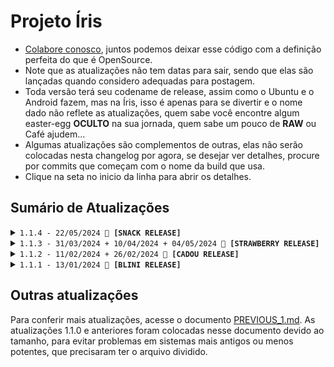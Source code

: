 # Projeto Íris
- [Colabore conosco](https://linktr.ee/killovsky), juntos podemos deixar esse código com a definição perfeita do que é OpenSource.
- Note que as atualizações não tem datas para sair, sendo que elas são lançadas quando considero adequadas para postagem.
- Toda versão terá seu codename de release, assim como o Ubuntu e o Android fazem, mas na Íris, isso é apenas para se divertir e o nome dado não reflete as atualizações, quem sabe você encontre algum easter-egg **OCULTO** na sua jornada, quem sabe um pouco de **RAW** ou Café ajudem...
- Algumas atualizações são complementos de outras, elas não serão colocadas nesta changelog por agora, se desejar ver detalhes, procure por commits que começam com o nome da build que usa.
- Clique na seta no inicio da linha para abrir os detalhes.
<!-- No vazio do nada, em meio à névoa,
Uma chama primordial, ainda que extinta, persiste.
Em sua escuridão, o eco de uma voz ressoa:

"Não pertenço a este mundo, nem sou vossa criação.
Meu destino me fora forjado e selado."

Em sua essência, a chama é pura e inocente,
Mas a corrupção da escuridão a consumiu.
Agora, ela é apenas uma sombra de seu passado,
Uma lembrança de um tempo que jaz inexistênte.

Mesmo se antes havia um ser superior,
Este ser não se curvará e eu não obedecerei.
Que aqui pereçamos diante de antigos pecados obscuros
Que fogem de vossa luz abençoada.

Mas um dia, pequenas chamas dançarão ao redor de sua escuridão,
Embebecidas pela alma daqueles que enfrestastes no passado.
E então, vossa luz majestosa haverá de retornar.

A voz ecoou seu último suspiro.

"Inaceso, ainda pode ouvir as vozes daqueles que subjugaste?" -->

## Sumário de Atualizações

<details>
  <summary><code>1.1.4 - 22/05/2024 🦴 <strong>[SNACK RELEASE]</strong></code></summary>
<!-- Num reino distante, existia um snack sem nome que ansiava por uma identidade. Dividindo-se em dois, um caminhou para o leste e encontrou uma vila onde ofereceu poderes extraordinários em troca de um nome. Assumindo a forma de Gingy, o homem mais forte, ele acabou consumindo-o, revertendo à sua forma original. Seguindo adiante, encontrou Cookie-Master, o mestre-cuca, e ofereceu habilidades culinárias incomparáveis. Mas a fome o dominou novamente, e ele o devorou também. Ao tentar persuadir Franz, o caçador e lenhador, o mesmo destino se repetiu. Desiludido, o snack dirigiu-se a um majestoso castelo, onde o príncipe doente, Scoobert, lhe prometeu um nome em troca da cura. O snack aceitou, curou o príncipe e foi nomeado. Contudo, a saciedade durou pouco, e ele acabou consumindo o rei, os servos e todos no castelo, sem abandonar o corpo de Scoobert, que lhe derá um nome maravilhoso. Buscando sua outra metade, que havia ido para o oeste, ele a encontrou e disse sobre o nome recém-encontrado. Porém, sua outra metade o respondeu que não precisava de nomes para se ter felicidade, perplexo, o snack nomeado consumiu sua outra metade, se arrependo ao perceber que um nome não significava nada sem alguém para chamar. Em desespero, o snack viajou pelo reino novamente, tentando desfazer o que havia feito. Em cada cidade, em cada vila, ele tentava trazer de volta aqueles que havia consumido. Mas, apesar de seus esforços, só conseguia criar sombras vazias, cada vez com menos essência, até o ponto em que tudo que recriava acabava por estar sem vida. -->

### Mural
- Eastereggs serão maiores, acredito que já chegamos a um ponto onde historias mais complexas e bem trabalhadas são necessarias dado a qualidade atual da Íris.
- Inacabada, é uma atualização feita as pressas dado que ocorreu problemas no Baileys, como reportado nestes locais:
- https://github.com/WhiskeySockets/Baileys/issues/783
- https://github.com/WhiskeySockets/Baileys/issues/812
- https://github.com/WhiskeySockets/Baileys/pull/805

### Novidades
1. **JSDOC**
    - Inserido uma documentação simples no [Código Base](https://github.com/KillovSky/Iris/blob/main/lib/Wiki/Tutorial/Nome%20do%20Comando/index.js).
    - Pode conter erros, pois foi feita com um pouco de pressa e ainda não sei jsdoc com excelência.
    - Em breve pode ser integrado em todo arquivo.

2. **Dialogues 2.0**
    - Agora em SQL e optimizado com alta perfomance!
    - Se quiser usar a versão antiga das dialogues em JSON, baixe uma versão antiga na aba [Releases](https://github.com/KillovSky/Iris/releases) e coloque apenas a pasta Dialogues dentro da nova versão, a Íris reconhecerá e funcionará igual antes.
    - Note que a dialogues anterior não contém novos dialogos e futuros dialogos que irão ser inseridos.

3. **VIPs**
    - Inserido sistemas de VIPs, da qual permite o uso de comandos simples de administrador, como everyone.

4. **MODs**
    - Adicionado sistema de moderadores pela Íris, da qual dá QUASE o mesmo poder que um administrador para um membro normal.
    - Isso significa que eles poderão dar Warn, fazer everyone, fechar grupos e outros comandos, mesmo sem serem administradores no WhatsApp.
    - Ou seja, serão administradores APENAS no sistema da Íris!

5. **DND**
    - Sistema que impede você de ser marcado no everyone de um grupo especifico.
    - Estar ligado ou desligado não faz diferença, o importante é seu número estar na lista Array.
    - Não reclame depois se o everyone for uma notificação super importante!

6. **Version**
    - Agora a Íris executa a versão mais recente do WhatsApp de acordo com o Baileys, automaticamente.

7. **Handlers**
    - Novo menu de ajuda especifico para o comando Handlers, agora o uso é simplificado e mais poderoso!

8. **Options**
    - Agora em Async, se você possui códigos usando a função options, insira await ou then neles!

9. **Outros**
    - Update feita as pressas, se eu criar mais itens, irei inserir aqui.

### Correções
1. **Sessão**
    - Corrigido erro (que era pra ser de responsabilidade do Baileys) que fazia a sessão não iniciar mais.

2. **Dialogues**
    - Integrado os novos dialogos a tudo que era função language.
    - Corrigido alguns textos.
    - Se faltou alguma, por favor, INFORME!!!

3. **Type**
    - Corrigido algumas definições do SQL e de códigos.

4. **Outros**
    - Update feita as pressas, se eu fizer mais correções, irei inserir aqui.

</details>

<details>
  <summary><code>1.1.3 - 31/03/2024 + 10/04/2024 + 04/05/2024 🍓 <strong>[STRAWBERRY RELEASE]</strong></code></summary>
<!-- Em uma fazendinha cheia de moranguinhos, duas garotas chamadas Amano e Nagisa, recentemente formandas da New Sharon College, cultivam um amor tão doce quanto suas geleias, chamadas de Ichigo's. Elas também gostam de cozinhar e tocar músicas sobre uma sociedade de almas, e sobre campos de morangos para sempre, em sua banda que chamam de Wild Strawberries. A banda inclui Ingmar, seu compositor, Saroyan, sua agente de publicidade, Muriel, a motorista, e Bond, seu fiel guarda-costas. Mas a verdade é que Amano, codinome Fields, secretamente é uma cientista que quer criar seres deliciosos, chamados de 'Monster', a partir dos morangos de sua fazenda, além disso, Nagisa é uma famosa artista do submundo que fez um quadro válioso chamado de 'Strawberry Thief', se baseando no misterioso sumiço dos morangos de sua fazenda. -->

### Mural
- Agora as atualizações da Íris, a menos que sejam imensas, serão postadas em partes, isso é devido a minha falta de tempo e colaboração quanto ao código. Infelizmente, não serei capaz de prover uma atualização completa mensalmente como feito na 1.1.1 e anteriores, mas ei, uma atualização ainda é melhor que nenhuma!

### Novidades
1. **Bank**
    - Finalmente a atualização que esperavamos, o banco, local onde seus ganhos estão protegidos de ladrões idiotas ~ por enquanto, eheheh!
    - Há um cooldown de 30 minutos para cada ação, então cuidado ao usar!

2. **Cheats**
    - Agora você pode realizar cheats no PV com base na adição de valores a sua conta do banco!

3. **Spy**
    - Saiba quem tirou seu administrador, permitiu a entrada de membros no grupo ou deu administrador para alguém ao ativar esse sistema!

4. **Ping**
    - Remodelado e velocidade de leitura melhorada, agora o seu calculo é ainda mais exato e sua leitura de mensagens foi aprimorada ao extremo!

5. **Events**
    - Adiciona um sistema para eventos super rápidos que rodarão no inicio da Construct, ou seja, enquanto a Íris processa os dados, ela também estará na busca de eventos como os da melhoria 3 acima.

6. **Status**
    - Agora seus comandos também são identificados se você ativar a função e os enviar apartir dos Status, a pergunta é: Por que isso?

7. **Messages**
    - Adicionado um sistema avançado de localização de dados para tratamento correto das mensagens, adeus Baileys e suas mensagens bizarras!

8. **Debug**
    - A função de debug "/debugping" agora executa de forma isolada dos outros contéudos, sua velocidade aumentará, pois agora calcula do começo da construct e não do inicio de envio da mensagem.

9. **Markdown**
    - Algumas mensagens foram estilizadas com o novo sistema de markdown do WhatsApp!

10. **Banner**
    - Calma, não é do JoJo, mas é minha primeira tentativa de trazer um Banner, espero que eu melhore nisso com as próximas tentativas!
    - Teremos Banners do JoJo ainda, mas tanto ele quanto eu estamos mais e mais ocupados a cada dia!
    - Update 10/04/24: Novo Banner by JoJo!

11. **Locate**
    - A função de localizar uma Object dentro de outras agora tem um sistema de filtro para ignorar nomes de Keys que você enviar.
    - Suporte a achar Array's e Object's!

12. **Tutoriais**
    - Adicionado algumas informações para ajudar a saber sobre os requisitos minímos.
    - [Update 04/05/2024]: Documentação de guias ainda não finalizada.

13. **Images [Update 10/04/24]**
    - Novo sistema de buscar imagens no Google, feito exclusivamente por mim!
    - https://www.npmjs.com/package/@killovsky/gimages

14. **Website [Update 04/05/2024]**
    - Inserido códigos de cheat na página da Íris, coisa que lembra da forma de usar cheats do Grand Theft Auto: San Andreas.
    - Atualizado a imagem de preview do website e favicon's.

15. **Chat [Update 04/05/24]**
    - Sistema de bate-papo simples, voz, simsimi, cleverbot e GPT (BETA).
    - O GPT vem desativado por padrão, só use em PCs ou VPS bem poderosas.
    - Não há documentação de instalação do GPT ainda, aguarde a próxima atualização ou procure como instalar transformers e pytorch.
    - IA funcionando via sistema BASH da Íris com script em Python3.
    - Para criar novas respostas, abra o arquivo 'chat.txt' e insira frases lá.
    - https://www.npmjs.com/package/@killovsky/gtts

16. **Terminal [Update 04/05/2024]**
    - Inserido sistema de lembrar dos logins efetuados no terminal WEB.
    - Sem cookies ou demais, totalmente controlado do lado do servidor, o backend.

17. **Toolbox [Update 04/05/2024]**
    - Inserido caller do Toolbox em: Node, Bash, Batch, Python, PowerShell, Go, Lua, Ruby, Java, C#, VBScript e outros.
    - Não há mais necessidade de por o Git Bash na PATH, assim não tendo mais problemas com o uso de WSL.
    - Em breve isso será atualizado na documentação dos guias de instalação.
    - Atualizado sistema de atualização e instalação de módulos do node para Windows.
    - Você não precisa baixar ruby e demais para rodar os callers, apenas escolha o melhor para você e use-o, Batch e Powershell são nativos do Windows e Bash do Linux/MacOS.

18. **Database SQL [Update 05/05/2024]**
    - Ajustado para usar stdio, assim corrigindo o limite de caracteres no Windows.
    - Também corrige a falha dos ASCII, finalmente!

19. **Outros [Update 04/05/2024]**
    - Mais correções e melhorias estão disponiveis, mas não lembro de todas, peço desculpas, infelizmente isso nunca mudará.
    - Sempre esquecerei algumas novidades, pois faço a changelog apenas no dia que estou fazendo a atualização.

### Correções
1. **Cheats**
    - Agora a mensagem de cheats aparece na ordem correta quando usada por um dono no PV.
    - Corrigido erro da mensagem de ajuda do cheats estar como 'N/A' em vez do termo correto.

2. **Giveaway**
    - Corrigido erro que fazia a compra de tickets do Giveaway estar ilimitada.
    - Se você foi afetado severamente por isso, é recomendado que você delete o arquivo 'users.db', apague usando a Indexer com as funções SQL da Íris, limpe manualmente o SQL ou espere que uma função de limpeza seja construida.

3. **Documentação**
    - Corrigido alguns erros da envInfo.
    - Também atualizado o node dos guias de Linux para a versão 20.

4. **Ping**
    - Alguns sistemas de cálculo de ping estavam com medições incertas.

5. **Pairing Code**
    - Percebi recentemente que o Baileys fez uma commit que corrigia a conexão por PIN a algum tempo, como a Íris usava um navegador customizado para conseguir isso, essa improvisação minha pode ter afetado e barrado a conexão de vocês desde essa correção do Baileys, me desculpem se for o caso.

6. **Verifier**
    - Ao fazer a checagem por SPAM, se retornado que houve, a checagem por URLs não aconteceria, o que liberava malfeitores de fazerem porcaria livremente durante esse periodo.

7. **Outros**
    - Perdão, mas perdi as notas novamente, não sei se houveram outras melhorias e correções, pois fiz tudo em cima da hora.
    - Não foi por preguiça, o único momento livre que tive para programar foi essa semana ao ficar levemente doente e conseguir um atestado de descanso.
    - Cuidados com a sáude são prioridade, no entanto, sempre que for possivel, estarei programando melhorias e postando no WhatsApp, Discord ou Telegram.

8. **Bank [Update 10/04/24]**
    - Corrigido erro que fazia poder retirar do banco mesmo sem ter.

9. **Steal [Update 10/04/24]**
    - Corrigido erro que fazia o usuário nunca ir para a cadeia.

10. **Bash [Update 10/04/24]**
    - Corrigido erro que fazia a restauração das sessões não ocorrer após atualizar com o Toolbox.
    - [Update 04/05/2024]: Corrigido erro no sistema de obter linhas aleatorias de arquivos.

11. **Platform [Update 04/05/2024]**
    - Corrigido a identificação de plataforma dos usuários.

12. **YouTube [Update 04/05/2024]**
    - Corrigido erro que impedia de baixar Reels do Instagram.

13. **Outros [Update 04/05/2024]**
    - Mais correções e melhorias estão disponiveis, mas não lembro de todas, peço desculpas, infelizmente isso nunca mudará.
    - Sempre esquecerei algumas novidades, pois faço a changelog apenas no dia que estou fazendo a atualização.

</details>

<details>
  <summary><code>1.1.2 - 11/02/2024 + 26/02/2024 👾 <strong>[CADOU RELEASE]</strong></code></summary>
<!-- Numa floresta sombria, uma jovem doente de capuz aventura-se em busca de frutinhas, embora com medo de que um lobo esteja à espreita. Mas ela é encontrada por seres estranhos, aparentemente gentis, que a dão tigelas e itens de diferentes tamanhos e temperaturas, cada uma contendo uma dádiva vinda de seus corpos: sangue para vigor, pele para o frio e carne para fome. Porém, ao encontrar outro ser e pegar dele um item dourado e brilhante, não oferecido, a fim de ajudar seu vilarejo pobre, ela é acusada de ladra pelos seres, perdendo todos os presentes e sendo amaldiçoada com o poder de tudo que tocar virar criaturas mortas-vivas deformadas. -->

### Mural
- Leia o tutorial de instalação do Windows, devido ao Baileys forçando o uso de Sharp mais recente, não é mais possivel usar a Íris no Windows 7 e anterior, Linux ou MacOS antigos, é só uma questão de tempo até o Windows se tornar muito problematico para instalação, e infelizmente, isso é um problema relacionado ao Canvas, Sharp e Baileys, não há formas de eu corrigir como desenvolvedor da Íris, em especial, por que não são meus códigos/resposabilidade e se ninguém corrigiu até hoje, há uma chance de que não seja possivel arrumar, então é além de minha capacidade.

- Se um dia essa correção do Windows parar, só teremos duas opções: **Dropar o uso em Windows** ou **Remover todos os comandos que usem Canvas**
- Ambas opções são devastadoras, infelizmente, não tem outra alternativa, vamos rezar que isso nunca chegue a esse ponto, ou pelo menos, demore alguns anos.

- As atualizações vão demorar mais pois estou sem tempo.

- A Íris agora não é mais classificada como uma BOT e sim uma base com códigos pré-compilados para ENTRADA de programadores, isso é devido a eu (KillovSky), não desejar mais tornar a Íris a melhor, como estamos com extrema pouca ajuda da comunidade e estou ocupado, irei apenas prover um sistema que sirva de entrada para DEVs, não uma BOT perfeita e pronta para uso, com milhões de comandos e tudo mais (ainda que possa ser considerada isso).
- Vou continuar fazendo comandos e sistemas, mas sem o foco de ser o melhor, ou seja, a Íris virou a melhor? Legal! Ela não é a melhor? Legal também! O foco é só ajudar mesmo, então pra que competir?

- Leia o canal no WhatsApp para mais coisas, lá sai tudo de novidade em primeira mão.

- Atualização de duas partes, a segunda está marcada como 'Update 26/02/24', quanto ao versioning, só mudará a data da sua build, quanto ao código, há muitas mudanças, bom uso!

### Novidades
1. **Convert**
    - Sistema de conversão OFFLINE (Sem API, Scrapping, etc) de Stickers para GIF, MP4 ou PNG!
    - Update 26/02/24: Agora ele estende a duração do video e permite customizar o FPS.
    - Update 26/02/24: Ele também poderá extrair o metadata dos Stickers agora.

2. **Variáveis**
    - Novas variáveis disponiveis para uso a partir da Construct.
    - Update 26/02/24: Mais e mais!

3. **Warn**
    - Finalmente temos um comando de warn customizável!

4. **Documentação**
    - Foi atualizado diversas partes dela.

5. **Everyone [Update 26/02/24]**
    - Inserido um meio de exibir as marcações em vez de ghost-mention.

6. **Loteria [Update 26/02/24]**
    - Inserido comando de apostar no bolão da Íris.

7. **Health [Update 26/02/24]**
    - Inserido comando para contar IMC e KCAL, para o público fitness.

8. **Ranking [Update 26/02/24]**
    - Inserido comando de ranking para competir entre os membros pela posição de número um.

9. **Logging [Update 26/02/24]**
    - Novo sistema de logging de mensagens no terminal, mais poderoso e informativo.

10. **Stickers [Update 26/02/24]**
    - Inserido sistema de emojis nos stickers, agora você pode dar ao sticker categorias baseadas em emojis, facilitando na busca deles pelo menu de stickers do seu WhatsApp.
    - Inserido sistema de Aspect Ratio nos stickers.
    - Inserido função para mudar o ID do pack do sticker.

11. **Dialogues [Update 26/02/24]**
    - Inserido mais dialogos para uso!

12. **Funções [Update 26/02/24]**
    - Inserido mais funções na Default e nos arquivos.

13. **SQL [Update 26/02/24]**
    - Adicionado sistema para puxar o nome de um grupo pela database, evitando requests que poderiam causar danos se usadas demais.

14. **Perfomance [Update 26/02/24]**
    - Foi melhorado a perfomance do sistema, melhorando o ping e demais tarefas.
    - Note que a primeira execução de um comando sempre leva mais tempo para abrir, mas as demais execuções serão rápidas!

### Correções
1. **Censor**
    - Comando resumido para reduzir os códigos.

2. **Leveling**
    - Corrigido problema com as patentes.
    - Update 26/02/2024: Database SQL, leia a 4 abaixo.

3. **Memes**
    - Corrigido problema com criação de memes especificos (ojjo, jooj, reverse, trash...)

4. **SQL**
    - Removido o sistema Warn antigo da database, agora a sua criação na DB é via JS.
    - Update 26/02/2024: Corrigido erro do ranking da database Leveling.

5. **Instalação**
    - Corrigido os erros de instalação devido ao Baileys forçar o uso de uma versão Sharp mais recente.

6. **Convert [Update 26/02/2024]**
    - Corrigido falta de especificação que fazia stickers de imagem virarem videos.

7. **Everyone [Update 26/02/2024]**
    - Corrigido o espaçamento no inicio da mensagem do everyone.
    - Corrigido a ordem de obtenção das mensagens do everyone.

8. **Messages [Update 26/02/2024]**
    - Corrigido falha que fazia com que mensagens não pudessem ser lidas ou que as primeiras fossem ignoradas ou usadas incorretamente.
    - Mais bugs desses ocorrerão devido a falta de documentação do Baileys quanto aos formatos de mensagem, se der erro, favor documentar e me enviar! Obrigado!

9. **Warn [Update 26/02/2024]**
    - Não exatamente falha, mas fiz com que o warn, quando marcando a pessoa por mensagem, enviasse a mensagem sem precisar de '|'.

10. **Finder [Update 26/02/2024]**
    - Novamente, não exatamente uma falha, mas corrigido a forma como a função de busca avançada localiza keys em Objects, assim permitindo automatizar a localização de uma key de array ou demais especifica dentro de uma object.

</details>

<details>
  <summary><code>1.1.1 - 13/01/2024 🥞 <strong>[BLINI RELEASE]</strong></code></summary>
<!-- Ao som do Jhonny Guitar enquanto imagina ratos gigantes, Jazz (Smudge) Cat guarda com carinho seus blinis deliciosos na mesa depois de quase morrer na salada enquanto era cacoado por uma mulher euforica, ele te olha com um aviso: "Não mexa nos meus blinis ou você pode acordar em um mundo quadrado na segunda-feira, vestido de Steve (Smith), sem lasanha e refém do gato imortal Simon, meu irmão de gangue (saints)..." -->

### Mural
- E quase 1 mês depois...estou de volta! Fiz os diversos exames medicos, ainda não tenho os resultados, somente no fim do mês, mas por agora, após descansar bastante, me sinto bem renovado, então estou confiante de que era um baita estresse mental apenas, mas vamos aguardar para ver.

- Essa atualização foi feita em alguns dias, já que faz pouco tempo que voltei, o Banner da página inicial é outra criação do nosso querido designer [Jojo](https://bento.me/jocosta) com base em uma imagem oficial da Íris, a próxima atualização pode não conter um banner, pois ele acabou tendo um acidente e está em recuperação, mas claro, farei uma nova foto linda (embora as edits dele sejam edições excepcionais) no lugar! E não menos importante, desejo(amos) melhoras, Jojo.

- Agora temos um novo link geral, devido a bitly bloquear a URL da Íris por conta da quantidade de acessos, basta [Clicar Aqui](https://linktr.ee/killovsky).

### Novidades
1. **Cheats**
    - Adicionado sistema para roubar nos jogos e leveling, mas claro, você não faria isso, né?
    - Há limitações por questões de segurança, mas em geral, o sistema se encontra bem poderoso, rápido e funcional.

2. **TTP**
    - Adicionei o sistema de TTP e ATTP, assim você poderá gerar stickers apartir de textos.
    - Ele é apenas uma base universal, ou seja, rodará em qualquer PC sem precisar de códigos adicionais.
    - Por conta da questão acima, sua qualidade é inferior ao comando de outros BOTs ou APIs por ai, mas olhe o lado bom, OFFLINE E ILIMITADO!

3. **Banner**
    - Adicionado um banner configuravél no menu, para tornar ele bonitão!
    - Você pode mudar o banner trocando a imagem na pasta 'Cache' dentro da pasta 'Default' na pasta de comandos.
    - O banner será atualizado a cada update de codename, embora, caso não seja possivel fazer banners, uma nova foto da Íris será usada.

4. **Anti-links**
    - Adicionado um antilinks poderoso, com três formas de operação: TUDO, URLs inseguras e Convites!
    - O sistema de links inseguros banirá qualquer link pornografico, apostas, virus, fakenews ou similares.
    - Ele tem construção baseada no conceito de um adblocker que opera com arquivo hosts, por isso, as URLs estão em um arquivo TXT, edite-o para bloquear mais URLs!

5. **Censura**
    - Adicionado um comando para limitar o grupo para apenas administradores e vice-versa.

6. **Existence**
    - Adicionado uma função para DEVs que verifica a existência de uma URL de forma rápida, está presente no sistema others.

7. **RegExp**
    - Adicionado mais informações no sistema de verificação de URL por RegExp.

8. **WAME**
    - Adicionado sistema de marcar com direito a receber o número, assim como o link wame, do mencionado.

9. **EslintRC**
    - Adicionado novas regras no arquivo do eslint.

10. **Íris**
    - Novas imagens da nossa querida Íris, liberadas!
    - Nova historia da foto disponivel [Clicando Aqui](https://t.me/IRISPROJECT/126).
    - Todas as novas fotos terão uma história narrativa breve, pois estou entrando no mundo da escrita, arte e música, usarei a Íris como treino!

11. **Outros**
    - Como sempre, tenho pessima memoria...

### Correções
1. **Handler**
    - O handler não verificava pela presença de argumentos, o que fazia ele dizer que rodou, quando não o fez realmente.

2. **Typings**
    - Removi linhas inúteis e melhorei as que podiam ser simplificadas.

3. **SQL**
    - Aplicado uma limpeza de caracteres especiais no SQL, assim reduzirá os riscos da função recusar a operação do comando.
    - Em contrapartida, isso pode levar a erros em nomes, por favor, evite usar nomes com simbolos especiais, letras modificadas ou emojis.

4. **Message**
    - Corrigido um erro que fazia a print da mensagem falhar ao ser exibida no terminal, se isso ocorrer, um simbolo de interrogação será usado.

5. **Strings**
    - Normalizado o uso da função Strings, que estava retornando o valor direto, não permitindo a checagem da key de sucesso ou demais.

6. **RegExp**
    - Corrigido erros de type no sistema de RegExp, agora usamos módulos de verificação de URL em conjunto.

7. **Verifiers**
    - O uso dela anteriormente estava incorreto no exemplo, não mais.

8. **Tesseract**
    - Desativado temporariamente a verificação do tesseract, já que ainda não há comandos com ele.

9. **URL**
    - Corrigido a URL que foi banida pela bitly.

10. **Outros**
    - Como sempre, tenho pessima memoria...

### Removido
1. **Metrics**
    - Arquivo morto que foi restaurado na limpeza das commits, era inútil.

</details>

## Outras atualizações

Para conferir mais atualizações, acesse o documento [PREVIOUS_1.md](https://github.com/KillovSky/Iris/blob/main/.github/PREVIOUS_1.md). As atualizações 1.1.0 e anteriores foram colocadas nesse documento devido ao tamanho, para evitar problemas em sistemas mais antigos ou menos potentes, que precisaram ter o arquivo dividido.